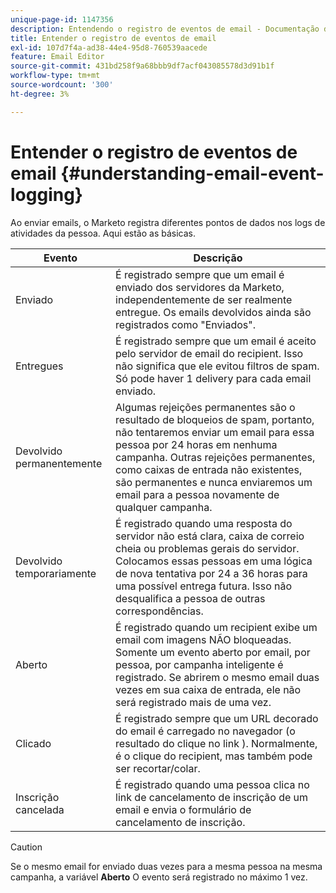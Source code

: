 ```yaml
---
unique-page-id: 1147356
description: Entendendo o registro de eventos de email - Documentação do Marketo - Documentação do produto
title: Entender o registro de eventos de email
exl-id: 107d7f4a-ad38-44e4-95d8-760539aacede
feature: Email Editor
source-git-commit: 431bd258f9a68bbb9df7acf043085578d3d91b1f
workflow-type: tm+mt
source-wordcount: '300'
ht-degree: 3%

---
```


# Entender o registro de eventos de email {#understanding-email-event-logging}

Ao enviar emails, o Marketo registra diferentes pontos de dados nos logs de atividades da pessoa. Aqui estão as básicas.

| Evento | Descrição |
|---|---|
| Enviado | É registrado sempre que um email é enviado dos servidores da Marketo, independentemente de ser realmente entregue. Os emails devolvidos ainda são registrados como &quot;Enviados&quot;. |
| Entregues | É registrado sempre que um email é aceito pelo servidor de email do recipient. Isso não significa que ele evitou filtros de spam. Só pode haver 1 delivery para cada email enviado. |
| Devolvido permanentemente | Algumas rejeições permanentes são o resultado de bloqueios de spam, portanto, não tentaremos enviar um email para essa pessoa por 24 horas em nenhuma campanha. Outras rejeições permanentes, como caixas de entrada não existentes, são permanentes e nunca enviaremos um email para a pessoa novamente de qualquer campanha. |
| Devolvido temporariamente | É registrado quando uma resposta do servidor não está clara, caixa de correio cheia ou problemas gerais do servidor. Colocamos essas pessoas em uma lógica de nova tentativa por 24 a 36 horas para uma possível entrega futura. Isso não desqualifica a pessoa de outras correspondências. |
| Aberto | É registrado quando um recipient exibe um email com imagens NÃO bloqueadas. Somente um evento aberto por email, por pessoa, por campanha inteligente é registrado. Se abrirem o mesmo email duas vezes em sua caixa de entrada, ele não será registrado mais de uma vez. |
| Clicado | É registrado sempre que um URL decorado do email é carregado no navegador (o resultado do clique no link ). Normalmente, é o clique do recipient, mas também pode ser recortar/colar. |
| Inscrição cancelada | É registrado quando uma pessoa clica no link de cancelamento de inscrição de um email e envia o formulário de cancelamento de inscrição. |

>[!CAUTION]
>
>Se o mesmo email for enviado duas vezes para a mesma pessoa na mesma campanha, a variável **Aberto** O evento será registrado no máximo 1 vez.
